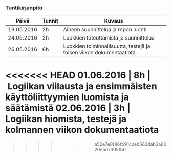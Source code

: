 ### Tuntikirjanpito
Päivä | Tunnit | Kuvaus
--------------- | ----- | ------
19.05.2016 | 2h | Aiheen suunnittelua ja repon luonti
24.05.2016 | 2h | Luokkien toteuttamista ja suunnittelua
26.05.2016 | 6h | Luokkien toiminnallisuutta, testejä ja toisen viikon dokumentaatiota
<<<<<<< HEAD
01.06.2016 | 8h | Logiikan viilausta ja ensimmäisten käyttöliittyymien luomista ja säätämistä
02.06.2016 | 3h | Logiikan hiomista, testejä ja kolmannen viikon dokumentaatiota
=======
>>>>>>> a52e7e8f86fb91cceb562dab3a6020e5d7d05fb0
